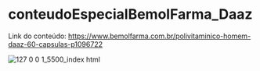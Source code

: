 # conteudoEspecialBemolFarma_Daaz

Link do conteúdo: https://www.bemolfarma.com.br/polivitaminico-homem-daaz-60-capsulas-p1096722

![127 0 0 1_5500_index html](https://github.com/fabricio-hunt/conteudoEspecialBemolFarma_Daaz/assets/87333479/fbeceaae-c9ce-4238-8497-92df72be550b)
